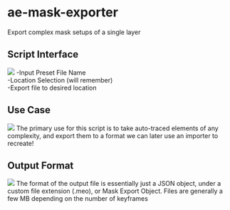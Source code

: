 # ae-mask-exporter
 Export complex mask setups of a single layer

## Script Interface
<img src="https://i.imgur.com/FH8fCN3.png" />
-Input Preset File Name<br>
-Location Selection (will remember)<br>
-Export file to desired location<br>

## Use Case
<img src="https://i.imgur.com/7djXIlB.png" />
The primary use for this script is to take auto-traced elements of any complexity, and export them to a format we can later use an importer to recreate! 

## Output Format
<img src="https://i.imgur.com/DKT4iG0.png" />
The format of the output file is essentially just a JSON object, under a custom file extension (.meo), or Mask Export Object. Files are generally a few MB depending on the number of keyframes